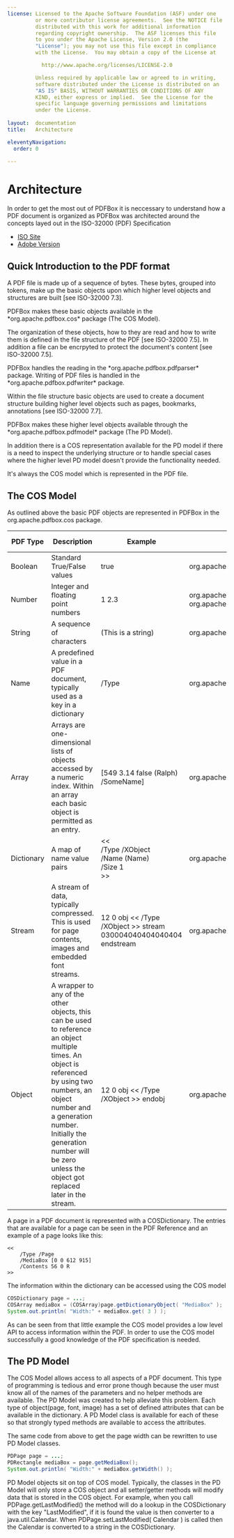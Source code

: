 ```yaml
---
license: Licensed to the Apache Software Foundation (ASF) under one
         or more contributor license agreements.  See the NOTICE file
         distributed with this work for additional information
         regarding copyright ownership.  The ASF licenses this file
         to you under the Apache License, Version 2.0 (the
         "License"); you may not use this file except in compliance
         with the License.  You may obtain a copy of the License at

           http://www.apache.org/licenses/LICENSE-2.0

         Unless required by applicable law or agreed to in writing,
         software distributed under the License is distributed on an
         "AS IS" BASIS, WITHOUT WARRANTIES OR CONDITIONS OF ANY
         KIND, either express or implied.  See the License for the
         specific language governing permissions and limitations
         under the License.
         
layout:  documentation
title:   Architecture

eleventyNavigation:
  order: 0

---
```


# Architecture

In order to get the most out of PDFBox it is neccessary to understand how a PDF document
is organized as PDFBox was architected around the concepts layed out in the 
ISO-32000 (PDF) Specification

- [ISO Site](http://www.iso.org/iso/catalogue_detail.htm?csnumber=51502)
- [Adobe Version](https://www.adobe.com/content/dam/acom/en/devnet/pdf/pdfs/PDF32000_2008.pdf)

## Quick Introduction to the PDF format

A PDF file is made up of a sequence of bytes. These bytes, grouped into tokens, 
make up the basic objects upon which higher level objects and structures are built [see ISO-32000 7.3].

<p class="alert alert-info">PDFBox makes these basic objects available in the 
*org.apache.pdfbox.cos* package (The COS Model).
</p>

The organization of these objects, how to they are read and how to write them is defined in the file structure of the 
PDF [see ISO-32000 7.5]. In addition a file can be encrpyted to protect the document's content [see ISO-32000 7.5].

<p class="alert alert-info">PDFBox handles the reading in the *org.apache.pdfbox.pdfparser* package. 
Writing of PDF files is handled in the *org.apache.pdfbox.pdfwriter* package.
</p>

Within the file structure basic objects are used to create a document structure building higher level objects such 
as pages, bookmarks, annotations [see ISO-32000 7.7].

<p class="alert alert-info">PDFBox makes these higher level objects available through the 
*org.apache.pdfbox.pdfmodel* package (The PD Model).
</p> 

In addition there is a COS representation available for the PD model if there is a need to 
inspect the underlying structure or to handle special cases where the higher level PD model
doesn't provide the functionality needed.

<p class="alert alert-info">It's always the COS model which is represented in the PDF file.</p>

## The COS Model

As outlined above the basic PDF objects are represented in PDFBox in the org.apache.pdfbox.cos package.

| PDF Type | Description | Example | PDFBox class | ISO 32000 |
| --- | --- | --- | --- | --- |
| Boolean | Standard True/False values | true | org.apache.pdfbox.cos.COSBoolean | 7.3.2 |
| Number | Integer and floating point numbers | 1 2.3 | org.apache.pdfbox.cos.COSInteger<br>org.apache.pdfbox.cos.COSFloat | 7.3.3 |
| String | A sequence of characters | (This is a string) | org.apache.pdfbox.cos.COSString | 7.3.4 |
| Name | A predefined value in a PDF document, typically used as a key in a dictionary | /Type | org.apache.pdfbox.cos.COSName | 7.3.5 |
| Array | Arrays are one-dimensional lists of objects accessed by a numeric index. Within an array each basic object is permitted as an entry. | [549 3.14 false (Ralph) /SomeName] | org.apache.pdfbox.cos.COSArray | 7.3.6 |
| Dictionary | A map of name value pairs | <<<br>/Type /XObject<br>/Name (Name)<br>/Size 1<br>>> | org.apache.pdfbox.cos.COSDictionary | 7.3.7 |
| Stream | A stream of data, typically compressed. This is used for page contents, images and embedded font streams. | 12 0 obj << /Type /XObject >> stream 030004040404040404 endstream | org.apache.pdfbox.cos.COSStream | 7.3.8 |
| Object | A wrapper to any of the other objects, this can be used to reference an object multiple times. An object is referenced by using two numbers, an object number and a generation number. Initially the generation number will be zero unless the object got replaced later in the stream. | 12 0 obj << /Type /XObject >> endobj | org.apache.pdfbox.cos.COSObject | |

A page in a PDF document is represented with a COSDictionary. The entries that are available for a page can be seen in the PDF Reference and an example of a page looks like this:

```text
<<
    /Type /Page
    /MediaBox [0 0 612 915]
    /Contents 56 0 R
>>
```

The information within the dictionary can be accessed using the COS model

```java
COSDictionary page = ...;
COSArray mediaBox = (COSArray)page.getDictionaryObject( "MediaBox" );
System.out.println( "Width:" + mediaBox.get( 3 ) );
```

As can be seen from that little example the COS model provides a low level API to access 
information within the PDF. In order to use the COS model successfully a good knowledge of
the PDF specification is needed.

## The PD Model

The COS Model allows access to all aspects of a PDF document. This type of programming is
tedious and error prone though because the user must know all of the names of the
parameters and no helper methods are available. The PD Model was created to help
alleviate this problem. Each type of object(page, font, image) has a set of defined
attributes that can be available in the dictionary. 
A PD Model class is available for each of these so that strongly typed methods are
available to access the attributes. 

The same code from above to get the page width can be rewritten to use PD Model classes.

```java
PDPage page = ...;
PDRectangle mediaBox = page.getMediaBox();
System.out.println( "Width:" + mediaBox.getWidth() );
```

PD Model objects sit on top of COS model. Typically, the classes in the PD Model will only
store a COS object and all setter/getter methods will modify data that is stored in the
COS object. For example, when you call PDPage.getLastModified() the method will do a
lookup in the COSDictionary with the key "LastModified", if it is found the value is then
converter to a java.util.Calendar. When PDPage.setLastModified( Calendar ) is called then
the Calendar is converted to a string in the COSDictionary.